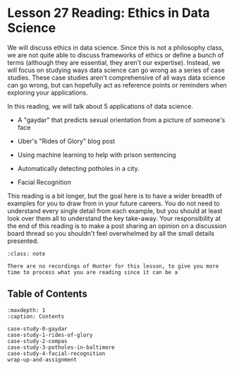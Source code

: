 # <i class="fas fa-book fa-fw"></i> Lesson 27 Reading: Ethics in Data Science

We will discuss ethics in data science. Since this is not a philosophy class, we are not quite able to discuss frameworks of ethics or define a bunch of terms (although they are essential, they aren't our expertise). Instead, we will focus on studying ways data science can go wrong as a series of case studies. These case studies aren't comprehensive of all ways data science can go wrong, but can hopefully act as reference points or reminders when exploring your applications.

In this reading, we will talk about 5 applications of data science.

- A "gaydar" that predicts sexual orientation from a picture of someone's face

- Uber's "Rides of Glory" blog post

- Using machine learning to help with prison sentencing

- Automatically detecting potholes in a city.

- Facial Recognition

This reading is a bit longer, but the goal here is to have a wider breadth of examples for you to draw from in your future careers. You do not need to understand every single detail from each example, but you should at least look over them all to understand the key take-away. Your responsibility at the end of this reading is to make a post sharing an opinion on a discussion board thread so you shouldn't feel overwhelmed by all the small details presented.

```{admonition} Note
:class: note

There are no recordings of Hunter for this lesson, to give you more time to process what you are reading since it can be a

```

## Table of Contents

```{toctree}
:maxdepth: 1
:caption: Contents

case-study-0-gaydar
case-study-1-rides-of-glory
case-study-2-compas
case-study-3-potholes-in-baltimore
case-study-4-facial-recognition
wrap-up-and-assignment
```
